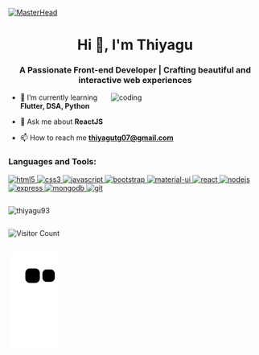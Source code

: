 [![MasterHead](https://miro.medium.com/v2/resize:fit:1358/1*aniyNTcHORbvDiLGUzJSsQ.gif)](https://thiyagu93.io)
<h1 align="center">Hi 👋, I'm Thiyagu </h1> 
<h3 align="center">A Passionate Front-end Developer | Crafting beautiful and interactive web experiences</h3>
<img align="right" alt="coding" width="300" src="https://miro.medium.com/v2/resize:fit:720/0*yBvA5CnEX3Sd4aod.gif" >

- 🌱 I’m currently learning **Flutter, DSA, Python**

- 💬 Ask me about **ReactJS**

- 📫 How to reach me **thiyagutg07@gmail.com**

<h3 align="left">Languages and Tools:</h3>
<p align="left"> 
  <a href="https://www.w3.org/html/" target="_blank" rel="noreferrer"> 
    <img src="https://w7.pngwing.com/pngs/938/218/png-transparent-html5-original-wordmark-logo-icon-thumbnail.png" alt="html5" width="40" height="40"/> 
  </a> 
  <a href="https://www.w3schools.com/css/" target="_blank" rel="noreferrer"> 
    <img src="https://w7.pngwing.com/pngs/390/794/png-transparent-css3-original-wordmark-logo-icon-thumbnail.png" alt="css3" width="40" height="40"/> 
  </a> 
  <a href="https://developer.mozilla.org/en-US/docs/Web/JavaScript" target="_blank" rel="noreferrer"> 
    <img src="https://w7.pngwing.com/pngs/290/289/png-transparent-javascript-original-logo-icon-thumbnail.png" alt="javascript" width="40" height="40"/> 
  </a>  
  <a href="https://getbootstrap.com" target="_blank" rel="noreferrer"> 
    <img src="https://w7.pngwing.com/pngs/628/224/png-transparent-bootstrap-plain-wordmark-logo-icon-thumbnail.png" alt="bootstrap" width="40" height="40"/> 
  </a> 
  <a href="https://mui.com" target="_blank" rel="noreferrer"> 
    <img src="https://w7.pngwing.com/pngs/761/513/png-transparent-material-ui-logo-thumbnail.png" alt="material-ui" width="40" height="40"/> 
  </a> 
  <a href="https://reactjs.org/" target="_blank" rel="noreferrer"> 
    <img src="https://w7.pngwing.com/pngs/503/833/png-transparent-react-original-logo-icon-thumbnail.png" alt="react" width="40" height="40"/> 
  </a> 
  <a href="https://nodejs.org" target="_blank" rel="noreferrer"> 
    <img src="https://w7.pngwing.com/pngs/1020/930/png-transparent-nodejs-original-wordmark-logo-icon-thumbnail.png" alt="nodejs" width="40" height="40"/> 
  </a> 
  <a href="https://expressjs.com" target="_blank" rel="noreferrer"> 
    <img src="https://w7.pngwing.com/pngs/925/447/png-transparent-express-js-node-js-javascript-mongodb-node-js-text-trademark-logo-thumbnail.png" alt="express" width="40" height="40"/>   </a>    
  <a href="https://www.mongodb.com/" target="_blank" rel="noreferrer"> 
    <img src="https://w7.pngwing.com/pngs/956/695/png-transparent-mongodb-original-wordmark-logo-icon-thumbnail.png" alt="mongodb" width="40" height="40"/> 
  </a> 
  <a href="https://git-scm.com" target="_blank" rel="noreferrer"> 
    <img src="https://www.vectorlogo.zone/logos/git-scm/git-scm-icon.svg" alt="git" width="40" height="40"/> 
  </a>  
</p>

<div style="display: flex; flex-direction: column;">
  <p>
  <img src="https://github-readme-stats.vercel.app/api/top-langs?username=thiyagu93&show_icons=true&locale=en&layout=compact" alt="thiyagu93" />
  </p>
  <p>
  <img src="https://profile-counter.glitch.me/{ThiyaguRJ}/count.svg" alt="Visitor Count">
  </p>
</div>

  ![snake gif](https://github.com/ThiyaguRJ/ThiyaguRJ/blob/output/github-contribution-grid-snake.svg)

